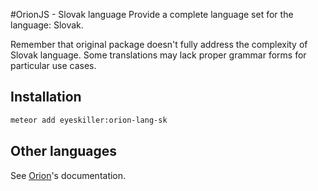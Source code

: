 #OrionJS - Slovak language
Provide a complete language set for the language: Slovak.

Remember that original package doesn't fully address the complexity of Slovak language. Some translations may lack proper grammar forms for particular use cases.

## Installation
```bash
meteor add eyeskiller:orion-lang-sk
```

## Other languages
See [Orion](http://orionjs.org/)'s documentation.